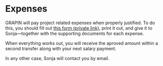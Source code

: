 # Expenses

GRAPIN will pay project related expenses when properly justified. To do this, you should fill out [this form (private link)](https://storage.grapin.ch/index.php/f/222253), print it out, and give it to Sonja—together with the supporting documents for each expense.

When everything works out, you will receive the aproved amount within a second transfer along with your next salary payment. 

In any other case, Sonja will contact you by email.